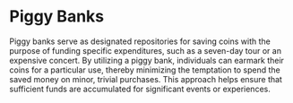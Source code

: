 # Piggy Banks

Piggy banks serve as designated repositories for saving coins with the purpose
of funding specific expenditures, such as a seven-day tour or an expensive
concert. By utilizing a piggy bank, individuals can earmark their coins for a
particular use, thereby minimizing the temptation to spend the saved money on
minor, trivial purchases. This approach helps ensure that sufficient funds are
accumulated for significant events or experiences.
